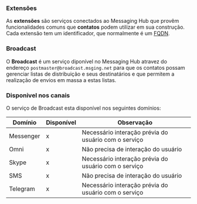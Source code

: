 ### Extensões

As **extensões** são serviços conectados ao Messaging Hub que provêm funcionalidades comuns que **contatos** podem utilizar em sua construção. Cada extensão tem um identificador, que normalmente é um [FQDN](https://pt.wikipedia.org/wiki/FQDN).

### Broadcast

O **Broadcast** é um serviço diponível no Messaging Hub atravez do endereço `postmaster@broadcast.msging.net` para que os contatos possam gerenciar listas de distribuição e seus destinatários e que permitem a realização de envios em massa a estas listas.

### Disponivel nos canais

O serviço de Broadcast esta disponível nos seguintes domínios:

|Domínio    |Disponível |Observação                                             |
|---	    |---	    |---                                                    |
|Messenger  |x          |Necessário interação prévia do usuário com o serviço   |
|Omni       |x          |Não precisa de interação do usuário                    |
|Skype      |x          |Necessário interação prévia do usuário com o serviço   |
|SMS        |x          |Não precisa de interação do usuário                    |
|Telegram   |x          |Necessário interação prévia do usuário com o serviço   |
